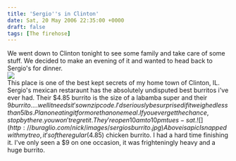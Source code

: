 ```yaml
---
title: 'Sergio''s in Clinton'
date: Sat, 20 May 2006 22:35:00 +0000
draft: false
tags: [The firehose]
---
```


We went down to Clinton tonight to see some family and take care of some stuff. We decided to make an evening of it and wanted to head back to Sergio's for dinner.  
![](http://buraglio.com/nick/images/sergiosmenu.jpg)  
This place is one of the best kept secrets of my home town of Clinton, IL. Sergio's mexican restaraunt has the absolutely undisputed best burritos i've ever had. Their $4.85 burrito is the size of a labamba super and their $9 burrito....well it needs it's own zip code. I'd seriously be surprised if it weighed less than 5lbs. Plan on eating it for more than one meal. If you ever get the chance, stop by there. you won't regret it. They're open 10am to 10pm tues - sat. ![](http://buraglio.com/nick/images/sergiosburrito.jpg)  
Above is a pic I snapped with my treo, it's of the regular ($4.85) chicken burrito. I had a hard time finishing it. I've only seen a $9 on one occasion, it was frighteningly heavy and a huge burrito.